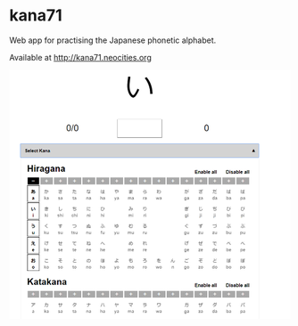 # kana71
Web app for practising the Japanese phonetic alphabet.

Available at <http://kana71.neocities.org>

![alt-text](https://github.com/flecktarn/kana71/blob/master/images/interface.png)

